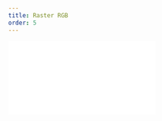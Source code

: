 ```yaml
---
title: Raster RGB
order: 5
---
```


<embed src="@/docs/common/source/raster/raster_rgb.en.md"></embed>
